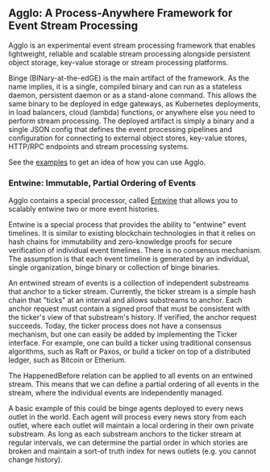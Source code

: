 ## Agglo: A Process-Anywhere Framework for Event Stream Processing

Agglo is an experimental event stream processing framework that enables lightweight, reliable and scalable stream processing alongside persistent object storage, key-value storage or stream processing platforms.

Binge (BINary-at-the-edGE) is the main artifact of the framework. As the name implies, it is a single, compiled binary and can run as a stateless daemon, persistent daemon or as a stand-alone command. This allows the same binary to be deployed in edge gateways, as Kubernetes deployments, in load balancers, cloud (lambda) functions, or anywhere else you need to perform stream processing. The deployed artifact is simply a binary and a single JSON config that defines the event processing pipelines and configuration for connecting to external object stores, key-value stores, HTTP/RPC endpoints and stream processing systems.

See the [examples](https://github.com/kmgreen2/agglo/tree/main/examples) to get an idea of how you can use Agglo.

### Entwine: Immutable, Partial Ordering of Events

Agglo contains a special processor, called [Entwine](https://github.com/kmgreen2/agglo/tree/main/pkg/entwine) that allows you to scalably entwine two or more event histories.

Entwine is a special process that provides the ability to "entwine" event timelines. It is similar to existing blockchain technologies in that it relies on hash chains for immutability and zero-knowledge proofs for secure verification of individual event timelines. There is no consensus mechanism. The assumption is that each event timeline is generated by an individual, single organization, binge binary or collection of binge binaries.

An entwined stream of events is a collection of independent substreams that anchor to a ticker stream. Currently, the ticker stream is a simple hash chain that "ticks" at an interval and allows substreams to anchor. Each anchor request must contain a signed proof that must be consistent with the ticker's view of that substream's history. If verified, the anchor request succeeds. Today, the ticker process does not have a consensus mechanism, but one can easily be added by implementing the Ticker interface. For example, one can build a ticker using traditional consensus algorithms, such as Raft or Paxos, or build a ticker on top of a distributed ledger, such as Bitcoin or Etherium.

The HappenedBefore relation can be applied to all events on an entwined stream. This means that we can define a partial ordering of all events in the stream, where the individual events are independently managed.

A basic example of this could be binge agents deployed to every news outlet in the world. Each agent will process every news story from each outlet, where each outlet will maintain a local ordering in their own private substream. As long as each substream anchors to the ticker stream at regular intervals, we can determine the partial order in which stories are broken and maintain a sort-of truth index for news outlets (e.g. you cannot change history).
